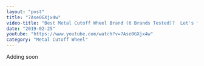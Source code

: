 ```yaml
---
layout: "post"
title: "7Ase0GXjx4w"
video-title: "Best Metal Cutoff Wheel Brand (6 Brands Tested)?  Let's find out!"
date: "2019-02-25"
youtube: "https://www.youtube.com/watch?v=7Ase0GXjx4w"
category: "Metal Cutoff Wheel"
---
```

<div class="space-y-1"><p class="text-gray-400">Adding soon</p></div>